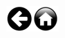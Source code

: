 [![Вернуться назад](./assets/button_back.png)](./repo.md)[![На главную](./assets/button_home.png)](./readme.md)